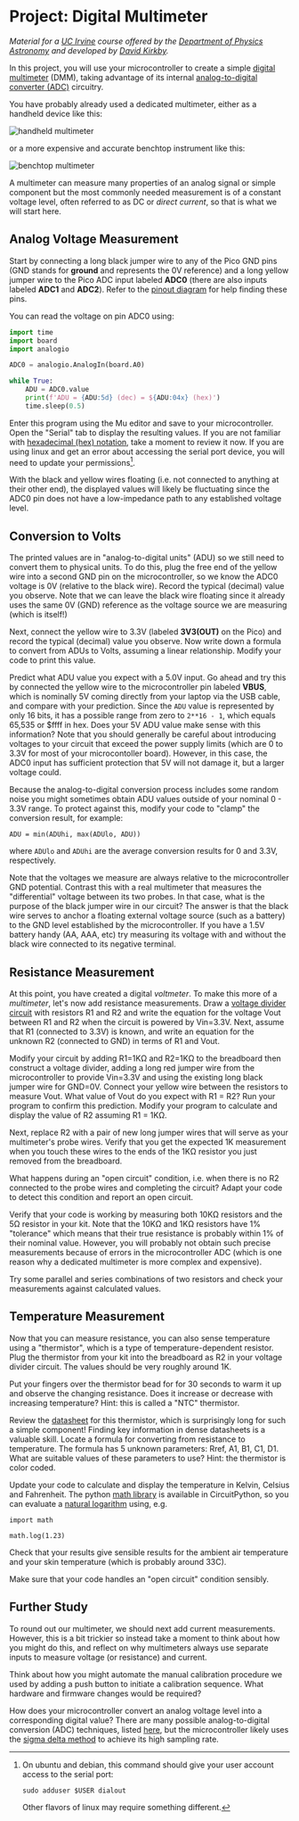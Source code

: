 # Project: Digital Multimeter

*Material for a [UC Irvine](https://uci.edu/) course offered by the [Department of Physics Astronomy](https://www.physics.uci.edu/) and developed by [David Kirkby](https://faculty.sites.uci.edu/dkirkby/).*

In this project, you will use your microcontroller to create a simple [digital multimeter](https://en.wikipedia.org/wiki/Multimeter) (DMM), taking advantage of its internal [analog-to-digital converter (ADC)](https://en.wikipedia.org/wiki/Analog-to-digital_converter) circuitry.

You have probably already used a dedicated multimeter, either as a handheld device like this:

![handheld multimeter](https://upload.wikimedia.org/wikipedia/commons/thumb/f/f1/Fluke87-V_Multimeter.jpg/285px-Fluke87-V_Multimeter.jpg)

or a more expensive and accurate benchtop instrument like this:

![benchtop multimeter](https://upload.wikimedia.org/wikipedia/commons/thumb/e/e2/Benchtop_multimeter.jpg/591px-Benchtop_multimeter.jpg)

A multimeter can measure many properties of an analog signal or simple component but the most commonly needed measurement is of a constant voltage level, often referred to as DC or *direct current*, so that is what we will start here.

## Analog Voltage Measurement

Start by connecting a long black jumper wire to any of the Pico GND pins (GND stands for **ground** and represents the 0V reference) and a long yellow jumper wire to the Pico ADC input labeled **ADC0** (there are also inputs labeled **ADC1** and **ADC2**).  Refer to the [pinout diagram](../Pico.md) for help finding these pins.

You can read the voltage on pin ADC0 using:
```python
import time
import board
import analogio

ADC0 = analogio.AnalogIn(board.A0)

while True:
    ADU = ADC0.value
    print(f'ADU = {ADU:5d} (dec) = ${ADU:04x} (hex)')
    time.sleep(0.5)
```
Enter this program using the Mu editor and save to your microcontroller. Open the "Serial" tab to display the resulting values.  If you are not familiar with [hexadecimal (hex) notation](https://www.youtube.com/watch?v=4EJay-6Bioo), take a moment to review it now.  If you are using linux and get an error about accessing the serial port device, you will need to update your permissions[^linuxperms].

[^linuxperms]:
    On ubuntu and debian, this command should give your user account access to the serial port:
    ```
    sudo adduser $USER dialout
    ```
    Other flavors of linux may require something different.

With the black and yellow wires floating (i.e. not connected to anything at their other end), the displayed values will likely be fluctuating since the ADC0 pin does not have a low-impedance path to any established voltage level.

## Conversion to Volts

The printed values are in "analog-to-digital units" (ADU) so we still need to convert them to physical units.
To do this, plug the free end of the yellow wire into a second GND pin on the microcontroller, so we know the ADC0 voltage is 0V (relative to the black wire).  Record the typical (decimal) value you observe.  Note that we can leave the black wire floating since it already uses the same 0V (GND) reference as the voltage source we are measuring (which is itself!)

Next, connect the yellow wire to 3.3V (labeled **3V3(OUT)** on the Pico) and record the typical (decimal) value you observe.  Now write down a formula to convert from ADUs to Volts, assuming a linear relationship.  Modify your code to print this value.

Predict what ADU value you expect with a 5.0V input.  Go ahead and try this by connected the yellow wire to the microcontroller pin labeled **VBUS**, which is nominally 5V coming directly from your laptop via the USB cable, and compare with your prediction.  Since the `ADU` value is represented by only 16 bits, it has a possible range from zero to `2**16 - 1`, which equals 65,535 or $ffff in hex.  Does your 5V ADU value make sense with this information?  Note that you should generally be careful about introducing voltages to your circuit that exceed the power supply limits (which are 0 to 3.3V for most of your microcontoller board).  However, in this case, the ADC0 input has sufficient protection that 5V will not damage it, but a larger voltage could.

Because the analog-to-digital conversion process includes some random noise you might sometimes obtain
ADU values outside of your nominal 0 - 3.3V range.  To protect against this, modify your code to "clamp" the conversion result, for example:
```
ADU = min(ADUhi, max(ADUlo, ADU))
```
where `ADUlo` and `ADUhi` are the average conversion results for 0 and 3.3V, respectively.

Note that the voltages we measure are always relative to the microcontroller GND potential. Contrast this with
a real multimeter that measures the "differential" voltage between its two probes. In that case,
what is the purpose of the black jumper wire in our circuit?  The answer is that the black wire serves to anchor a floating external voltage source (such as a battery) to the GND level established by the microcontroller.  If you have a 1.5V battery handy (AA, AAA, etc) try measuring its voltage with and without the black wire connected to its negative terminal.

## Resistance Measurement

At this point, you have created a digital *voltmeter*.  To make this more of a *multimeter*, let's now add
resistance measurements.  Draw a [voltage divider circuit](https://learn.sparkfun.com/tutorials/voltage-dividers#ideal-voltage-divider) with resistors R1 and R2 and write the equation for the voltage Vout between R1 and R2 when the circuit is powered by Vin=3.3V.  Next, assume that R1 (connected to 3.3V) is known, and write an equation for the unknown R2 (connected to GND) in terms of R1 and Vout.

Modify your circuit by adding R1=1KΩ and R2=1KΩ to the breadboard then construct a voltage divider, adding a long red jumper wire from the microcontroller to provide Vin=3.3V and using the existing long black jumper wire for GND=0V. Connect your yellow wire between the resistors to measure Vout.  What value of Vout do you expect with R1 = R2? Run your program to confirm this prediction.  Modify your program to calculate and display the value of R2 assuming R1 = 1KΩ.

Next, replace R2 with a pair of new long jumper wires that will serve as your multimeter's probe wires.  Verify that you get the expected 1K measurement when you touch these wires to the ends of the 1KΩ resistor you just removed from the breadboard.

What happens during an "open circuit" condition, i.e. when there is no R2 connected to the probe wires and completing the circuit? Adapt your code to detect this condition and report an open circuit.

Verify that your code is working by measuring both 10KΩ resistors and the 5Ω resistor in your kit. Note that the 10KΩ and 1KΩ resistors have 1% "tolerance" which means that their true resistance is probably within 1% of their nominal value. However, you will probably not obtain such precise measurements because of errors in the microcontroller ADC (which is one reason why a dedicated multimeter is more complex and expensive).

Try some parallel and series combinations of two resistors and check your measurements against calculated values.

## Temperature Measurement

Now that you can measure resistance, you can also sense temperature using a "thermistor", which is a type of temperature-dependent resistor.  Plug the thermistor from your kit into the breadboard as R2 in your voltage divider circuit.  The values should be very roughly around 1K.

Put your fingers over the thermistor bead for for 30 seconds to warm it up and observe the changing resistance. Does it increase or decrease with increasing temperature?  Hint: this is called a "NTC" thermistor.

Review the [datasheet](../datasheets/thermistor.pdf) for this thermistor, which is surprisingly long for such a simple component!  Finding key information in dense datasheets is a valuable skill.  Locate a formula for converting from resistance to temperature.  The formula has 5 unknown parameters: Rref, A1, B1, C1, D1.  What are suitable values of these parameters to use?  Hint: the thermistor is color coded.

Update your code to calculate and display the temperature in Kelvin, Celsius and Fahrenheit.  The python
[math library](https://docs.python.org/3/library/math.html) is available in CircuitPython, so you can evaluate a [natural logarithm](https://docs.python.org/3/library/math.html#power-and-logarithmic-functions) using, e.g.
```
import math

math.log(1.23)
```
Check that your results give sensible results for the ambient air temperature and your skin temperature (which
is probably around 33C).

Make sure that your code handles an "open circuit" condition sensibly.

## Further Study

To round out our multimeter, we should next add current measurements.  However, this is a bit trickier so
instead take a moment to think about how you might do this, and reflect on why multimeters always use
separate inputs to measure voltage (or resistance) and current.

Think about how you might automate the manual calibration procedure we used by adding a push button to initiate a calibration sequence.  What hardware and firmware changes would be required?

How does your microcontroller convert an analog voltage level into a corresponding digital value?  There are many possible analog-to-digital conversion (ADC) techniques, listed [here](https://en.wikipedia.org/wiki/Analog-to-digital_converter#Types), but the microcontroller likely uses the [sigma delta method](https://en.wikipedia.org/wiki/Delta-sigma_modulation#Analog_to_digital_conversion) to achieve its high sampling rate.
